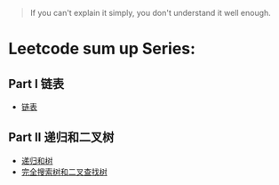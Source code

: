 > If you can't explain it simply, you don't understand it well enough.

# Leetcode sum up Series:

## Part I 链表
- [链表](https://www.jianshu.com/p/e63e9c0ab7b6)

## Part II 递归和二叉树
- [递归和树](https://www.jianshu.com/p/2fb9c80d8107)
- [完全搜索树和二叉查找树](https://www.jianshu.com/p/a2e218f65ec4)
